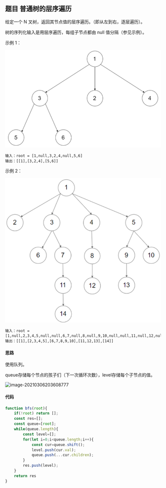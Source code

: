 ## 题目 普通树的层序遍历

给定一个 N 叉树，返回其节点值的层序遍历。（即从左到右，逐层遍历）。

树的序列化输入是用层序遍历，每组子节点都由 null 值分隔（参见示例）。

示例 1：

![image-20210306143412605](../pic/image-LC429.png)

```
输入：root = [1,null,3,2,4,null,5,6]
输出：[[1],[3,2,4],[5,6]]
```


示例 2：

![image-20210306143702161](../pic/image-LC429-2.png)

```
输入：root = [1,null,2,3,4,5,null,null,6,7,null,8,null,9,10,null,null,11,null,12,null,13,null,null,14]
输出：[[1],[2,3,4,5],[6,7,8,9,10],[11,12,13],[14]]
```

#### 思路

使用队列。

queue存储每个节点的孩子们（下一次循环次数），level存储每个子节点的值。

![image-20210306203608777](C:\Users\sgy\AppData\Roaming\Typora\typora-user-images\image-20210306203608777.png)

#### 代码

```js
function bfs(root){
    if(!root) return [];
    const res=[];
    const queue=[root];
    while(queue.length){
        const level=[];
        for(let i=0;i<queue.length;i++){
            const cur=queue.shift();
            level.push(cur.val);
            queue.push(...cur.children);
        }
        res.push(level);
    }
    return res
}
```

























